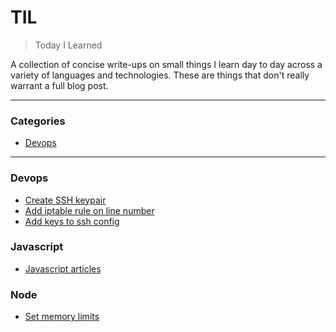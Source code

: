 # TIL

> Today I Learned

A collection of concise write-ups on small things I learn day to day across a
variety of languages and technologies. These are things that don't really
warrant a full blog post. 

---

### Categories

* [Devops](#devops)

---

### Devops

- [Create SSH keypair](devops/create-ssh-keypair.md)
- [Add iptable rule on line number](devops/add-iptable-rule-on-line-number.md)
- [Add keys to ssh config](devops/add-keys-to-ssh-config.md)

### Javascript

- [Javascript articles](javascript/articles.md)

### Node

- [Set memory limits](node/set-memory-limits.md)